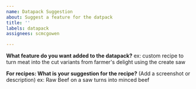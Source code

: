 ```yaml
---
name: Datapack Suggestion
about: Suggest a feature for the datpack
title: ''
labels: datapack
assignees: scmcgowen

---
```


**What feature do you want added to the datapack?**
ex: custom recipe to turn meat into the cut variants from farmer's delight using the create saw

**For recipes: What is your suggestion for the recipe?**
(Add a screenshot or description)
ex: Raw Beef on a saw turns into minced beef
